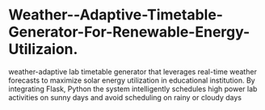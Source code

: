 # Weather--Adaptive-Timetable-Generator-For-Renewable-Energy-Utilizaion.
weather-adaptive lab timetable generator that leverages real-time weather forecasts to maximize solar energy utilization in educational institution. By integrating Flask, Python the system intelligently schedules high power lab activities on sunny days and avoid scheduling on rainy or cloudy days
